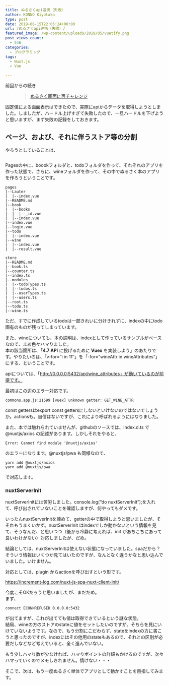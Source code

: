 ```yaml
---
title: ぬるさくapi連携（失敗）
author: KONNO Kiyotaka
type: post
date: 2019-06-15T22:05:24+00:00
url: /ぬるさくapi連携（失敗）/
featured_image: /wp-content/uploads/2019/05/vuetify.png
post_views_count:
  - 546
categories:
  - プログラミング
tags:
  - Nuxt.js
  - Vue

---
```

前回からの続き<figure class="wp-block-embed-wordpress wp-block-embed is-type-wp-embed is-provider-programmers-office">

<div class="wp-block-embed__wrapper">
  <blockquote class="wp-embedded-content" data-secret="MEeKcsVwta">
    <a href="https://www.programmers-office.ml/%e3%81%ac%e3%82%8b%e3%81%95%e3%81%8f%e7%94%bb%e9%9d%a2%e3%81%ab%e5%86%8d%e3%83%81%e3%83%a3%e3%83%ac%e3%83%b3%e3%82%b8/">ぬるさく画面に再チャレンジ</a>
  </blockquote>
</div></figure> 

固定値による画面表示はできたので、実際にapiからデータを取得しようとしました。しましたが、ハードル上げすぎて失敗したので、一旦ハードルを下げようと思いますが、まず失敗の記録をしておきます。

## ページ、および、それに伴うストア等の分割

やろうとしていることは、<figure class="wp-block-image">

<img src="https://i2.wp.com/www.programmers-office.ml/wp-content/uploads/2019/05/vuetify.png?ssl=1" alt="" class="wp-image-2951" srcset="https://i2.wp.com/www.programmers-office.ml/wp-content/uploads/2019/05/vuetify.png?w=640&ssl=1 640w, https://i2.wp.com/www.programmers-office.ml/wp-content/uploads/2019/05/vuetify.png?resize=282%2C300&ssl=1 282w" sizes="(max-width: 640px) 100vw, 640px" data-recalc-dims="1" /> </figure> 

Pagesの中に、boookフォルダと、todoフォルダを作って、それぞれのアプリを作った状態で、さらに、wineフォルダを作って、その中でぬるさく本のアプリを作ろうということです。

<pre class="wp-block-code"><code>pages
|--Lauter
|  |--index.vue
|--README.md
|--book
|  |--books
|  |  |--_id.vue
|  |--index.vue
|--index.vue
|--login.vue
|--todo
|  |--index.vue
|--wine
|  |--index.vue
|  |--result.vue

store
|--README.md
|--book.ts
|--counter.ts
|--index.ts
|--modules
|  |--todoTypes.ts
|  |--todos.ts
|  |--userTypes.ts
|  |--users.ts
|--root.ts
|--todo.ts
|--wine.ts</code></pre>

ただ、すでに作成しているtodoは一部きれいに分けきれずに、indexの中にtodo固有のものが残ってしまっています。

また、wineについても、本の説明は、indexとして作っているサンプルがベースなので、まあ色々ハマりました。  
本の該当箇所は、「**4.7 API** に投げるために **Vuex** を実装しよう」のあたりです。やりたいのは、「v-for=&#8221;i in 11&#8243;」を「-for=&#8221;wineAttr in wineAttributes&#8221;」にする、ということです。

apiについては、「http://0.0.0.0:5432/api/wine_attributes」が動いているのが前提です。

最初はこの辺のエラー対応です。

<pre class="wp-block-code"><code>commons.app.js:21599 [vuex] unknown getter: GET_WINE_ATTR</code></pre>

const gettersはexport const gettersにしないといけないのではないでしょうか。actionsも。自信はないですが、これにより呼ばれるようにはなりました。

また、本では触れられていませんが、githubのソースでは、index.d.ts で@nuxtjs/axios の記述があります。しかしそれをやると、

<pre class="wp-block-code"><code>Error: Cannot find module '@nuxtjs/axios' </code></pre>

のエラーになります。@nuxtjs/pwa も同様なので、

<pre class="wp-block-code"><code>yarn add @nuxtjs/axios       
yarn add @nuxtjs/pwa</code></pre>

で対応します。

### nuxtServerInit

nuxtServerInitには苦労しました。console.log(&#8220;do nuxtServerInit&#8221;);を入れて、呼び出されていないことを確認しますが、何やってもダメです。

いったんnuxtServerInitを諦めて、getterの中で取得しようと思いましたが、そそれもうまくいかず。nuxtServerInit はindexでしか動かないという情報を見て、そうなんだ、と思いつつ（後から冷静に考えれば、init があちこちにあって良いわけがない）対応しましたが、だめ。

結論としては、nuxtServerInitは使えない状態になっていました。spaだから？  
そういう情報はいくつか見てはいたのですが、なんとなく違うかなと思い込んでいました。いけません。

対応としては、plugin からactionを呼び出すという形です。

<a href="https://increment-log.com/nuxt-js-spa-nuxt-client-init/" target="_blank" rel="noreferrer noopener" aria-label=" (opens in a new tab)">https://increment-log.com/nuxt-js-spa-nuxt-client-init/</a>

今度こそOKだろうと思いましたが、まだだめ。  
まず、

<pre class="wp-block-code"><code>connect ECONNREFUSED 0.0.0.0:5432</code></pre>

が出てますが、これが出てても値は取得できているという謎な状態。  
結局、wineの方のストアのstateに値をセットしたいのですが、そちらを見にいけていないようです。なので、もう分割にこだわらず、stateをindexの方に書こうと思ったのですが、indexにはその他用のstateもあるので、それとの区別が必要だしなどなど考えていると、全く進んでいない。

もう少しハマり数が少なければ、ハマりポイントの詳細もかけるのですが、次々ハマっていくのでメモしきれません。情けない・・・

そこで、次は、もう一度ぬるさく単体でアプリとして動かすことを目指してみます。